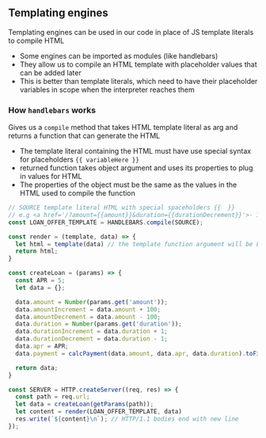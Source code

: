 ## Templating engines ##
Templating engines can be used in our code in place of JS template literals to compile HTML
- Some engines can be imported as modules (like handlebars)
- They allow us to compile an HTML template with placeholder values that can be added later
- This is better than template literals, which need to have their placeholder variables in scope when the interpreter reaches them

### How `handlebars` works ###
Gives us a `compile` method that takes HTML template literal as arg and returns a function that can generate the HTML
- The template literal containing the HTML must have use special syntax for placeholders `{{ variableHere }}`
- returned function takes object argument and uses its properties to plug in values for HTML
- The properties of the object must be the same as the values in the HTML used to compile the function

```javascript
// SOURCE template literal HTML with special spaceholders {{  }}
// e.g <a href='/?amount={{amount}}&duration={{durationDecrement}}'>- 1 year</a>
const LOAN_OFFER_TEMPLATE = HANDLEBARS.compile(SOURCE); 

const render = (template, data) => {
  let html = template(data) // the template function argument will be LOAN_OFFER_TEMPLATE
  return html;
}

const createLoan = (params) => {
  const APR = 5;
  let data = {};

  data.amount = Number(params.get('amount'));
  data.amountIncrement = data.amount + 100;
  data.amountDecrement = data.amount - 100;
  data.duration = Number(params.get('duration'));
  data.durationIncrement = data.duration + 1;
  data.durationDecrement = data.duration - 1;
  data.apr = APR;
  data.payment = calcPayment(data.amount, data.apr, data.duration).toFixed(2);

  return data;
}

const SERVER = HTTP.createServer((req, res) => {
  const path = req.url;
  let data = createLoan(getParams(path));
  let content = render(LOAN_OFFER_TEMPLATE, data)
  res.write(`${content}\n`); // HTTP/1.1 bodies end with new line
});
```
